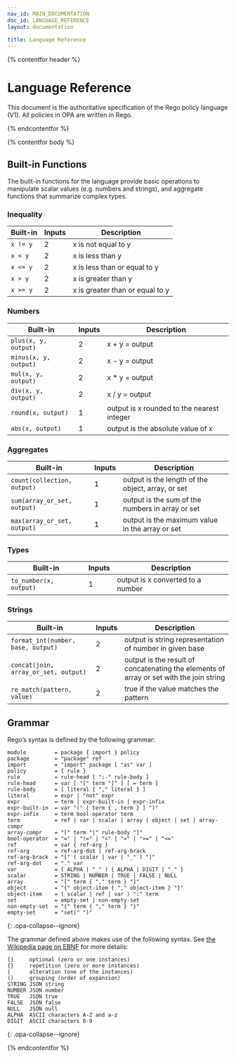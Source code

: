 ```yaml
---
nav_id: MAIN_DOCUMENTATION
doc_id: LANGUAGE_REFERENCE
layout: documentation

title: Language Reference
---
```


{% contentfor header %}

# Language Reference

This document is the authoritative specification of the Rego policy language
(V1). All policies in OPA are written in Rego.

{% endcontentfor %}

{% contentfor body %}

## Built-in Functions

The built-in functions for the language provide basic operations to manipulate
scalar values (e.g. numbers and strings), and aggregate functions that summarize
complex types.

### Inequality

| Built-in | Inputs | Description |
| ------- |--------|-------------|
| ``x != y``   |  2     | x is not equal to y |
| ``x < y``   |  2     | x is less than y |
| ``x <= y``   |  2     | x is less than or equal to y |
| ``x > y``   |  2     | x is greater than y |
| ``x >= y``   |  2     | x is greater than or equal to y |

### Numbers

| Built-in | Inputs | Description |
| ------- |--------|-------------|
| ``plus(x, y, output)``   |  2     | x + y = output |
| ``minus(x, y, output)``  |  2     | x - y = output |
| ``mul(x, y, output)``   |  2     | x * y = output |
| ``div(x, y, output)``   |  2     | x / y = output |
| ``round(x, output)``    |  1     | output is x rounded to the nearest integer |
| ``abs(x, output)``    |  1     | output is the absolute value of x |

### Aggregates

| Built-in | Inputs | Description |
| ------- |--------|-------------|
| ``count(collection, output)`` | 1 | output is the length of the object, array, or set |
| ``sum(array_or_set, output)`` | 1 | output is the sum of the numbers in array or set |
| ``max(array_or_set, output)`` | 1 | output is the maximum value in the array or set |

### Types

| Built-in | Inputs | Description |
| ------- |--------|-------------|
| ``to_number(x, output)`` | 1 | output is x converted to a number |

### Strings

| Built-in | Inputs | Description |
| ------- |--------|-------------|
| <span class="opa-keep-it-together">``format_int(number, base, output)``</span> | 2 | output is string representation of number in given base |
| ``concat(join, array_or_set, output)`` | 2 | output is the result of concatenating the elements of array or set with the join string |
|``re_match(pattern, value)`` | 2 | true if the value matches the pattern |

## <a name="grammar"></a> Grammar

Rego’s syntax is defined by the following grammar:

```
module         = package { import } policy
package        = "package" ref
import         = "import" package [ "as" var ]
policy         = { rule }
rule           = rule-head [ ":-" rule-body ]
rule-head      = var [ "[" term "]" ] [ = term ]
rule-body      = [ literal { "," literal } ]
literal        = expr | "not" expr
expr           = term | expr-built-in | expr-infix
expr-built-in  = var "(" [ term { , term } ] ")"
expr-infix     = term bool-operator term
term           = ref | var | scalar | array | object | set | array-compr
array-compr    = "[" term "|" rule-body "]"
bool-operator  = "=" | "!=" | "<" | ">" | ">=" | "<="
ref            = var { ref-arg }
ref-arg        = ref-arg-dot | ref-arg-brack
ref-arg-brack  = "[" ( scalar | var | "_" ) "]"
ref-arg-dot    = "." var
var            = ( ALPHA | "_" ) { ALPHA | DIGIT | "_" }
scalar         = STRING | NUMBER | TRUE | FALSE | NULL
array          = "[" term { "," term } "]"
object         = "{" object-item { "," object-item } "}"
object-item    = ( scalar | ref | var ) ":" term
set            = empty-set | non-empty-set
non-empty-set  = "{" term { "," term } "}"
empty-set      = "set(" ")"
```
{: .opa-collapse--ignore}

The grammar defined above makes use of the following syntax. See [the Wikipedia page on EBNF](https://en.wikipedia.org/wiki/Extended_Backus–Naur_Form) for more details:

```
[]     optional (zero or one instances)
{}     repetition (zero or more instances)
|      alteration (one of the instances)
()     grouping (order of expansion)
STRING JSON string
NUMBER JSON number
TRUE   JSON true
FALSE  JSON false
NULL   JSON null
ALPHA  ASCII characters A-Z and a-z
DIGIT  ASCII characters 0-9
```
{: .opa-collapse--ignore}

{% endcontentfor %}